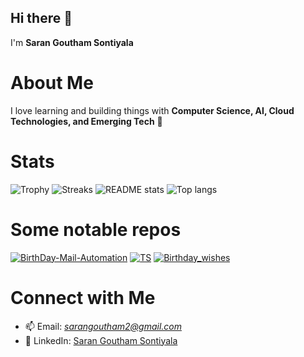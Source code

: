 ## Hi there 👋
I'm **Saran Goutham Sontiyala**

# About Me
I love learning and building things with **Computer Science, AI, Cloud Technologies, and Emerging Tech** 🚀  

# Stats
![Trophy](https://github-profile-trophy.vercel.app/?username=SaranGoutham&theme=onedark)
![Streaks](https://github-readme-streak-stats.herokuapp.com?user=SaranGoutham&theme=onedark)
![README stats](https://github-readme-stats.vercel.app/api?username=SaranGoutham&layout=compact&count_private=true&show_icons=true&include_all_commits=true&theme=onedark)
![Top langs](https://github-readme-stats.vercel.app/api/top-langs/?username=SaranGoutham&layout=compact&langs_count=10&theme=onedark)



 # Some notable repos
[![BirthDay-Mail-Automation](https://github-readme-stats.vercel.app/api/pin/?username=SaranGoutham&repo=BirthDay-Mail-Automation&show_owner=true&theme=onedark)](https://github.com/SaranGoutham/BirthDay-Mail-Automation)
[![TS](https://github-readme-stats.vercel.app/api/pin/?username=SaranGoutham&repo=TS&show_owner=true&theme=onedark)](https://github.com/SaranGoutham/TS)
[![Birthday_wishes](https://github-readme-stats.vercel.app/api/pin/?username=SaranGoutham&repo=Birthday_wishes&show_owner=true&theme=onedark)](https://github.com/SaranGoutham/Birthday_wishes)
<!--[![godns](https://github-readme-stats.vercel.app/api/pin/?username=NrdyBhu1&repo=godns&show_owner=true&theme=onedark)](https://github.com/NrdyBhu1/godns)
[![Atlas-Jekyll-Theme](https://github-readme-stats.vercel.app/api/pin/?username=NrdyBhu1&repo=atlas-jekyll-theme&show_owner=true&theme=onedark)](https://github.com/NrdyBhu1/atlas-jekyll-theme)
[![Urlon](https://github-readme-stats.vercel.app/api/pin/?username=NrdyBhu1&repo=urlon&show_owner=true&theme=onedark)](https://github.com/NrdyBhu1/urlon)

# Some Contributions
[![COGE](https://github-readme-stats.vercel.app/api/pin/?username=NrdyBhu1&repo=COGE&show_owner=true&theme=onedark)](https://github.com/NrdyBhu1/COGE)
[![BFZip](https://github-readme-stats.vercel.app/api/pin/?username=NrdyBhu1&repo=BFZip&show_owner=true&theme=onedark)](https://github.com/NrdyBhu1/BFZip)
[![PYMon](https://github-readme-stats.vercel.app/api/pin/?username=NrdyBhu1&repo=py-mon&show_owner=true&theme=onedark)](https://github.com/NrdyBhu1/py-mon)
[![The2020CoderBot](https://github-readme-stats.vercel.app/api/pin/?username=NrdyBhu1&repo=The2020CoderBot&show_owner=true&theme=onedark)](https://github.com/NrdyBhu1/The2020CoderBot)

# My dotfiles
[![DotFiles](https://github-readme-stats.vercel.app/api/pin/?username=NrdyBhu1&repo=dotfiles&show_owner=true&theme=onedark)](https://github.com/NrdyBhu1/dotfiles) -->

# Connect with Me
- 📫 Email: *sarangoutham2@gmail.com*  
- <div class="badge-base LI-profile-badge" data-locale="en_US" data-size="medium" data-theme="dark" data-type="VERTICAL" data-vanity="sontiyala-saran-goutham" data-version="v1">💼 LinkedIn: <a class="badge-base__link LI-simple-link" href="https://in.linkedin.com/in/sontiyala-saran-goutham?trk=profile-badge">Saran Goutham Sontiyala</a></div>
              
